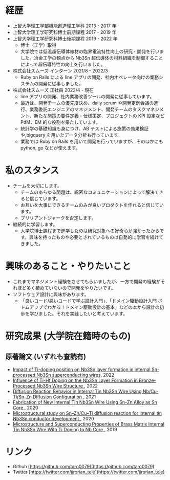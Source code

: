 # 経歴

- 上智大学理工学部機能創造理工学科 2013 - 2017 年
- 上智大学理工学研究科博士前期課程 2017 - 2019 年
- 上智大学理工学研究科博士後期課程 2019 - 2022 年
  - 博士（工学）取得
  - 大学院では低温超伝導体線材の臨界電流特性向上の研究・開発を行いました。冶金工学の観点から Nb3Sn 超伝導体の材料組織を制御することによって超伝導特性の向上を行いました。
- 株式会社スムーズ インターン 2021/8 - 2022/3
  - Ruby on Rails による line アプリの開発、社内オペレータ向けの業務システムの開発に従事しました。
- 株式会社スムーズ 正社員 2022/4 - 現在
  - line アプリの開発、社内業務改善ツールの開発に従事しています。
  - 最近は、開発チームの優先度決め、daily scrum や開発定例会議の進行、業務委託エンジニアのマネジメント、開発チームのタスクマネジメント、新たな施策の要件定義・仕様策定、プロジェクトの KPI 設定など PdM、EM 的な役割を果たしています。
  - 統計学の基礎知識も身につけ、AB テストによる施策の効果検証や,bigquery を用いたデータ分析も行っています。
  - 業務では Ruby on Rails を用いて開発を行っていますが、そのほかにも python, go などが使えます。

# 私のスタンス

- チームを大切にします。
  - チームのあらゆる問題は、綿密なコミュニケーションによって解決できると信じています。
  - お互いを大事にできるチームのみが良いプロダクトを作れると信じています。
  - ブリリアントジャークを否定します。
- 継続的に学習します。
  - 大学院博士課程まで進学したのは研究対象への好奇心が強かったからです。興味を持ったものや必要とされているものは自発的に学習を続けてきました。

# 興味のあること・やりたいこと

- これまでマネジメント経験をさせてもらいましたが、一方で開発の経験がそれほど多く積めていないので開発をやりたいです。
- ソフトウェア設計に興味があります。
  - 「良いコード/悪いコードで学ぶ設計入門」、「ドメイン駆動設計入門 ボトムアップでわかる！ドメイン駆動設計の基本」などの本から設計の初歩を学びました。それを実践したいと考えています。

# 研究成果 (大学院在籍時のもの)

## 原著論文 (いずれも査読有)

- [Impact of Ti-doping position on Nb3Sn layer formation in internal Sn-processed Nb3Sn superconducting wires](https://www.sciencedirect.com/science/article/abs/pii/S0011227522000029), 2022
- [ Influence of Ti-Hf Doping on the Nb3Sn Layer Formation in Bronze-Processed Nb3Sn Wire Structure ](https://ieeexplore.ieee.org/abstract/document/9745180?casa_token=0-GsYJWqtY8AAAAA:snjd6CeB9fzsXgBBN0EXzBs6n0IJ-ZI-32WqZaIKr6lqPNxwEJOiXy1L-NKRmhdNaLlOnVhUhsA), 2022
- [ Diffusion Reaction Behavior in Internal Tin Nb3Sn Wire Using Nb/Cu-Ti/Sn-Zn Diffusion Configuration ](https://ieeexplore.ieee.org/abstract/document/9360513?casa_token=wYvwMsAPvloAAAAA:B7lAkd-aSviQE3CeDifzR-3H6OrI-SL6LPyxZtXHPgYIWupBT65FCKotgjT6LGGd2cJJ7RG_0NA), 2021
- [ Fabrication of New Internal Tin Nb3Sn Wire Using Sn-Zn Alloy as Sn Core ](https://ieeexplore.ieee.org/abstract/document/8982069?casa_token=sfnu6KO59zoAAAAA:OFlw2WKHaNEBSGE6S3mIaITMV5qMWawpXyluPeN62GxHlOc96Sh_ZTFsfgT58yVNnbc3Y45ewok), 2020
- [ Microstructural study on Sn–Zn/Cu–Ti diffusion reaction for internal tin Nb3Sn conductor development ](https://www.sciencedirect.com/science/article/abs/pii/S092583882031829S6), 2020
- [ Microstructure and Superconducting Properties of Brass Matrix Internal Tin Nb3Sn Wire With Ti Doping to Nb Core ](https://ieeexplore.ieee.org/abstract/document/8693988?casa_token=CvJlsRAK14UAAAAA:eub2sEFM5dBM4o8sZb2PdXCNhNYWWN_I_rcjS-623J52AL8obPOYCsKlyfrSiN6JAEkFokMgfzo), 2019

# リンク

- Github [https://github.com/taro0079](https://github.com/taro0079)
- Twitter [https://twitter.com/jirorian_tele](https://twitter.com/jirorian_tele)
